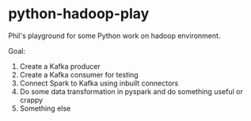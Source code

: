 # python-hadoop-play
Phil's playground for some Python work on hadoop environment.

Goal:
  1. Create a Kafka producer
  2. Create a Kafka consumer for testing
  3. Connect Spark to Kafka using inbuilt connectors
  4. Do some data transformation in pyspark and do something useful or crappy
  5. Something else